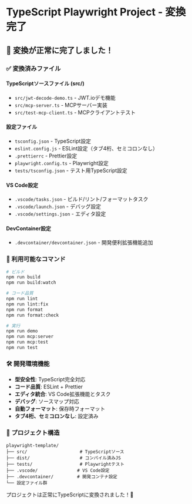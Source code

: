 # TypeScript Playwright Project - 変換完了

## 🎉 変換が正常に完了しました！

### ✅ 変換済みファイル

#### TypeScriptソースファイル (src/)
- `src/jwt-decode-demo.ts` - JWT.ioデモ機能
- `src/mcp-server.ts` - MCPサーバー実装  
- `src/test-mcp-client.ts` - MCPクライアントテスト

#### 設定ファイル
- `tsconfig.json` - TypeScript設定
- `eslint.config.js` - ESLint設定（タブ4桁、セミコロンなし）
- `.prettierrc` - Prettier設定
- `playwright.config.ts` - Playwright設定
- `tests/tsconfig.json` - テスト用TypeScript設定

#### VS Code設定
- `.vscode/tasks.json` - ビルド/リント/フォーマットタスク
- `.vscode/launch.json` - デバッグ設定
- `.vscode/settings.json` - エディタ設定

#### DevContainer設定
- `.devcontainer/devcontainer.json` - 開発便利拡張機能追加

### 🚀 利用可能なコマンド

```bash
# ビルド
npm run build
npm run build:watch

# コード品質
npm run lint
npm run lint:fix
npm run format
npm run format:check

# 実行
npm run demo
npm run mcp:server
npm run mcp:test
npm run test
```

### 🛠 開発環境機能

- **型安全性**: TypeScript完全対応
- **コード品質**: ESLint + Prettier
- **エディタ統合**: VS Code拡張機能とタスク
- **デバッグ**: ソースマップ対応
- **自動フォーマット**: 保存時フォーマット
- **タブ4桁、セミコロンなし**: 設定済み

### 📁 プロジェクト構造

```
playwright-template/
├── src/                    # TypeScriptソース
├── dist/                   # コンパイル済みJS
├── tests/                  # Playwrightテスト
├── .vscode/               # VS Code設定
├── .devcontainer/         # 開発コンテナ設定
└── 設定ファイル群
```

プロジェクトは正常にTypeScriptに変換されました！🎯
